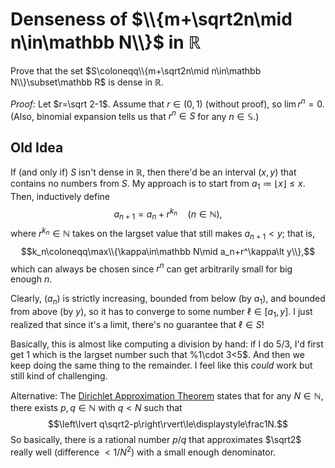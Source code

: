 # Denseness of $\\{m+\sqrt2n\mid n\in\mathbb N\\}$ in $\mathbb R$

Prove that the set $S\coloneqq\\{m+\sqrt2n\mid n\in\mathbb N\\}\subset\mathbb R$ is dense in $\mathbb R$.

*Proof:* Let $r=\sqrt 2-1$. Assume that $r\in(0,1)$ (without proof), so $\lim r^n=0$. (Also, binomial expansion tells us that $r^n\in S$ for any $n\in\mathbb S$.)

## Old Idea

If (and only if) $S$ isn't dense in $\mathbb R$, then there'd be an interval $(x,y)$ that contains no numbers from $S$. My approach is to start from $a_1\coloneqq\lfloor x\rfloor\le x$. Then, inductively define
$$a_{n+1}=a_n+r^{k_n}\quad(n\in\mathbb N),$$
where $r^{k_n}\in\mathbb N$ takes on the largset value that still makes $a_{n+1}\lt y$; that is,
$$k_n\coloneqq\max\\{\kappa\in\mathbb N\mid a_n+r^\kappa\lt y\\},$$
which can always be chosen since $r^n$ can get arbitrarily small for big enough $n$.

Clearly, $(a_n)$ is strictly increasing, bounded from below (by $a_1$), and bounded from above (by $y$), so it has to converge to some number $\ell\in[a_1,y]$. I just realized that since it's a limit, there's no guarantee that $\ell\in S$!

Basically, this is almost like computing a division by hand: if I do $5/3$, I'd first get $1$ which is the largset number such that %1\cdot 3<5$. And then we keep doing the same thing to the remainder. I feel like this *could* work but still kind of challenging.

<!-- 
## New Idea

What if I could consider the $(k-1)$-tail of the partial sums of $r^n$?

Define $\tilde S_n\coloneqq r^n+r^{n+1}+\cdots$ for $n\in\mathbb N$. Note that $\lvert\tilde S_n\rvert\lt\infty$ as a geometric series for any $n\in\mathbb N$. In fact, I can say that $S$ a ring  $\lim \tilde S_n=0$ too. -->

Alternative: The [Dirichlet Approximation Theorem](https://en.wikipedia.org/wiki/Dirichlet%27s_approximation_theorem) states that for any $N\in\mathbb N$, there exists $p,q\in\mathbb N$ with $q\lt N$ such that
$$\left\lvert q\sqrt2-p\right\rvert\le\displaystyle\frac1N.$$
So basically, there is a rational number $p/q$ that approximates $\sqrt2$ really well (difference $\lt1/N^2$) with a small enough denominator.
